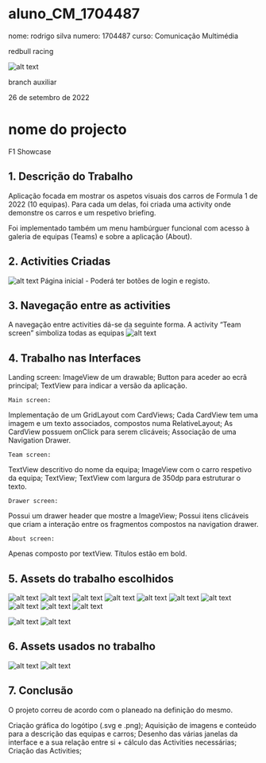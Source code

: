 # aluno_CM_1704487
nome: rodrigo silva
numero: 1704487
curso: Comunicação Multimédia

redbull racing

![alt text](./imagens/Campus_IPG_1.jpg)


branch auxiliar


26 de setembro de 2022


# nome do projecto
F1 Showcase
## 1. Descrição do Trabalho
Aplicação focada em mostrar os aspetos visuais dos carros de Formula 1 de 2022 (10 equipas). Para cada um delas, foi criada uma activity onde demonstre os carros e um respetivo briefing.

Foi implementado também um menu hambúrguer funcional com acesso à galeria de equipas (Teams) e sobre a aplicação (About).

## 2. Activities Criadas
![alt text](./imagens/F1ShowcaseActivity/main.png)
Página inicial - Poderá ter botões de login e registo.
## 3. Navegação entre as activities
A navegação entre activities dá-se da seguinte forma.
A activity “Team screen” simboliza todas as equipas
![alt text](./imagens/activities.png)
## 4. Trabalho nas Interfaces
Landing screen:
ImageView de um drawable;
Button para aceder ao ecrã principal;
TextView para indicar a versão da aplicação.

	Main screen:
Implementação de um GridLayout com CardViews;
Cada CardView tem uma imagem e um texto associados, compostos numa RelativeLayout;
As CardView possuem onClick para serem clicáveis;
Associação de uma Navigation Drawer.

	Team screen:
TextView descritivo do nome da equipa;
ImageView com o carro respetivo da equipa;
TextView;
TextView com largura de 350dp para estruturar o texto.

	Drawer screen:
Possui um drawer header que mostre a ImageView;
Possui itens clicáveis que criam a interação entre os fragmentos compostos na navigation drawer.

	About screen:
Apenas composto por textView. Títulos estão em bold.

## 5. Assets do trabalho escolhidos
![alt text](./imagens/F1ShowcaseAssets/AF22.png)
![alt text](./imagens/F1ShowcaseAssets/RBR.png)
![alt text](./imagens/F1ShowcaseAssets/ALPINE.png)
![alt text](./imagens/F1ShowcaseAssets/AM22.png)
![alt text](./imagens/F1ShowcaseAssets/AF22.png)
![alt text](./imagens/F1ShowcaseAssets/WILLIAMS22.png)
![alt text](./imagens/F1ShowcaseAssets/W13.png)
![alt text](./imagens/F1ShowcaseAssets/FSF75.png)
![alt text](./imagens/F1ShowcaseAssets/HAAS22.png)
![alt text](./imagens/F1ShowcaseAssets/MCLAREN.png)

![alt text](./imagens/F1ShowcaseAssets/app_icon.png)
![alt text](./imagens/F1ShowcaseAssets/Vertical%20dark.png)


## 6. Assets usados no trabalho
![alt text](./imagens/F1ShowcaseAssets/app_icon.png)
![alt text](./imagens/F1ShowcaseAssets/Vertical%20dark.png)
## 7. Conclusão
O projeto correu de acordo com o planeado na definição do mesmo.


Criação gráfica do logótipo (.svg e .png);
Aquisição de imagens e conteúdo para a descrição das equipas e carros;
Desenho das várias janelas da interface e a sua relação entre si + cálculo das Activities necessárias;
Criação das Activities;
